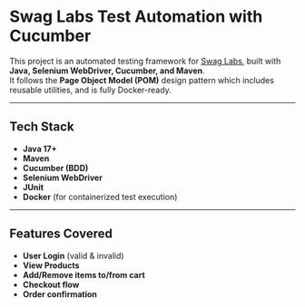 # Swag Labs Test Automation with Cucumber

This project is an automated testing framework for [Swag Labs](https://www.saucedemo.com/), built with **Java, Selenium WebDriver, Cucumber, and Maven**.  
It follows the **Page Object Model (POM)** design pattern which includes reusable utilities, and is fully Docker-ready.

---
## Tech Stack

- **Java 17+**
- **Maven**
- **Cucumber (BDD)**
- **Selenium WebDriver**
- **JUnit**
- **Docker** (for containerized test execution)

---
## Features Covered

- **User Login** (valid & invalid)
- **View Products**
- **Add/Remove items to/from cart**
- **Checkout flow**
- **Order confirmation**

